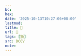 ```yaml
---
bc:
hex:
date: '2025-10-13T10:27:06+08:00'
lastmod:
title: 􂿓
url: 􂿓
tags: [狾]
src: DCCV
note:
---
```

